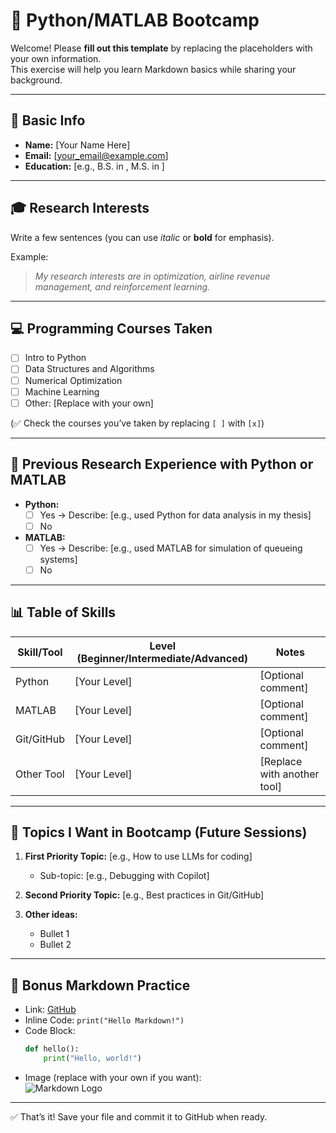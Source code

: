 # 📝 Python/MATLAB Bootcamp

Welcome! Please **fill out this template** by replacing the placeholders with your own information.  
This exercise will help you learn Markdown basics while sharing your background.

---

## 👤 Basic Info
- **Name:** [Your Name Here]
- **Email:** [your_email@example.com]
- **Education:** [e.g., B.S. in , M.S. in ]

---

## 🎓 Research Interests
Write a few sentences (you can use *italic* or **bold** for emphasis).

Example:
> *My research interests are in optimization, airline revenue management, and reinforcement learning.*

---

## 💻 Programming Courses Taken
- [ ] Intro to Python  
- [ ] Data Structures and Algorithms  
- [ ] Numerical Optimization  
- [ ] Machine Learning  
- [ ] Other: [Replace with your own]  

(✅ Check the courses you’ve taken by replacing `[ ]` with `[x]`)

---

## 🧪 Previous Research Experience with Python or MATLAB
- **Python:**  
  - [ ] Yes → Describe: [e.g., used Python for data analysis in my thesis]  
  - [ ] No

- **MATLAB:**  
  - [ ] Yes → Describe: [e.g., used MATLAB for simulation of queueing systems]  
  - [ ] No  

---

## 📊 Table of Skills
| Skill/Tool    | Level (Beginner/Intermediate/Advanced) | Notes                          |
|---------------|-----------------------------------------|--------------------------------|
| Python        | [Your Level]                           | [Optional comment]             |
| MATLAB        | [Your Level]                           | [Optional comment]             |
| Git/GitHub    | [Your Level]                           | [Optional comment]             |
| Other Tool    | [Your Level]                           | [Replace with another tool]    |

---

## 📌 Topics I Want in Bootcamp (Future Sessions)
1. **First Priority Topic:** [e.g., How to use LLMs for coding]  
   - Sub-topic: [e.g., Debugging with Copilot]

2. **Second Priority Topic:** [e.g., Best practices in Git/GitHub]  

3. **Other ideas:**  
   - Bullet 1  
   - Bullet 2  

---

## 🔗 Bonus Markdown Practice
- Link: [GitHub](https://github.com)  
- Inline Code: ``print("Hello Markdown!")``  
- Code Block:
    ```python
    def hello():
        print("Hello, world!")
    ```
- Image (replace with your own if you want):  
  ![Markdown Logo](https://markdown-here.com/img/icon256.png)

---

✅ That’s it! Save your file and commit it to GitHub when ready.
